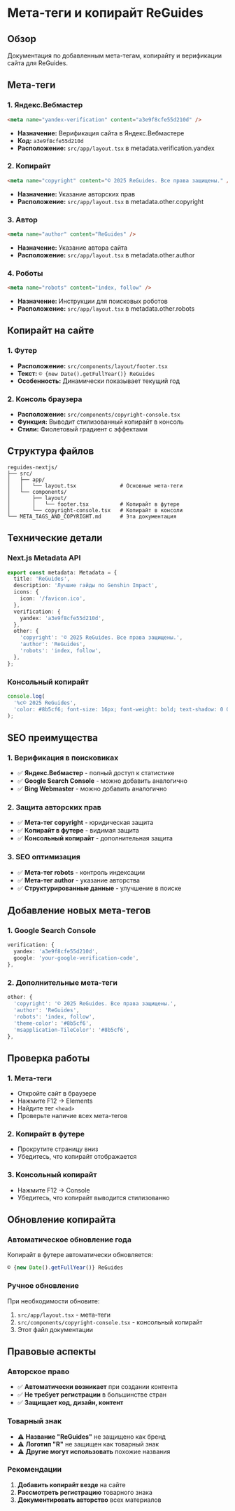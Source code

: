 # Мета-теги и копирайт ReGuides

## Обзор

Документация по добавленным мета-тегам, копирайту и верификации сайта для ReGuides.

## Мета-теги

### 1. Яндекс.Вебмастер
```html
<meta name="yandex-verification" content="a3e9f8cfe55d210d" />
```
- **Назначение:** Верификация сайта в Яндекс.Вебмастере
- **Код:** `a3e9f8cfe55d210d`
- **Расположение:** `src/app/layout.tsx` в metadata.verification.yandex

### 2. Копирайт
```html
<meta name="copyright" content="© 2025 ReGuides. Все права защищены." />
```
- **Назначение:** Указание авторских прав
- **Расположение:** `src/app/layout.tsx` в metadata.other.copyright

### 3. Автор
```html
<meta name="author" content="ReGuides" />
```
- **Назначение:** Указание автора сайта
- **Расположение:** `src/app/layout.tsx` в metadata.other.author

### 4. Роботы
```html
<meta name="robots" content="index, follow" />
```
- **Назначение:** Инструкции для поисковых роботов
- **Расположение:** `src/app/layout.tsx` в metadata.other.robots

## Копирайт на сайте

### 1. Футер
- **Расположение:** `src/components/layout/footer.tsx`
- **Текст:** `© {new Date().getFullYear()} ReGuides`
- **Особенность:** Динамически показывает текущий год

### 2. Консоль браузера
- **Расположение:** `src/components/copyright-console.tsx`
- **Функция:** Выводит стилизованный копирайт в консоль
- **Стили:** Фиолетовый градиент с эффектами

## Структура файлов

```
reguides-nextjs/
├── src/
│   ├── app/
│   │   └── layout.tsx              # Основные мета-теги
│   └── components/
│       ├── layout/
│       │   └── footer.tsx          # Копирайт в футере
│       └── copyright-console.tsx   # Копирайт в консоли
└── META_TAGS_AND_COPYRIGHT.md      # Эта документация
```

## Технические детали

### Next.js Metadata API
```typescript
export const metadata: Metadata = {
  title: 'ReGuides',
  description: 'Лучшие гайды по Genshin Impact',
  icons: {
    icon: '/favicon.ico',
  },
  verification: {
    yandex: 'a3e9f8cfe55d210d',
  },
  other: {
    'copyright': '© 2025 ReGuides. Все права защищены.',
    'author': 'ReGuides',
    'robots': 'index, follow',
  },
};
```

### Консольный копирайт
```typescript
console.log(
  '%c© 2025 ReGuides',
  'color: #8b5cf6; font-size: 16px; font-weight: bold; text-shadow: 0 0 10px rgba(139, 92, 246, 0.5);'
);
```

## SEO преимущества

### 1. Верификация в поисковиках
- ✅ **Яндекс.Вебмастер** - полный доступ к статистике
- ✅ **Google Search Console** - можно добавить аналогично
- ✅ **Bing Webmaster** - можно добавить аналогично

### 2. Защита авторских прав
- ✅ **Мета-тег copyright** - юридическая защита
- ✅ **Копирайт в футере** - видимая защита
- ✅ **Консольный копирайт** - дополнительная защита

### 3. SEO оптимизация
- ✅ **Мета-тег robots** - контроль индексации
- ✅ **Мета-тег author** - указание авторства
- ✅ **Структурированные данные** - улучшение в поиске

## Добавление новых мета-тегов

### 1. Google Search Console
```typescript
verification: {
  yandex: 'a3e9f8cfe55d210d',
  google: 'your-google-verification-code',
},
```

### 2. Дополнительные мета-теги
```typescript
other: {
  'copyright': '© 2025 ReGuides. Все права защищены.',
  'author': 'ReGuides',
  'robots': 'index, follow',
  'theme-color': '#8b5cf6',
  'msapplication-TileColor': '#8b5cf6',
},
```

## Проверка работы

### 1. Мета-теги
- Откройте сайт в браузере
- Нажмите F12 → Elements
- Найдите тег `<head>`
- Проверьте наличие всех мета-тегов

### 2. Копирайт в футере
- Прокрутите страницу вниз
- Убедитесь, что копирайт отображается

### 3. Консольный копирайт
- Нажмите F12 → Console
- Убедитесь, что копирайт выводится стилизованно

## Обновление копирайта

### Автоматическое обновление года
Копирайт в футере автоматически обновляется:
```typescript
© {new Date().getFullYear()} ReGuides
```

### Ручное обновление
При необходимости обновите:
1. `src/app/layout.tsx` - мета-теги
2. `src/components/copyright-console.tsx` - консольный копирайт
3. Этот файл документации

## Правовые аспекты

### Авторское право
- ✅ **Автоматически возникает** при создании контента
- ✅ **Не требует регистрации** в большинстве стран
- ✅ **Защищает код, дизайн, контент**

### Товарный знак
- ⚠️ **Название "ReGuides"** не защищено как бренд
- ⚠️ **Логотип "R"** не защищен как товарный знак
- ⚠️ **Другие могут использовать** похожие названия

### Рекомендации
1. **Добавить копирайт везде** на сайте
2. **Рассмотреть регистрацию** товарного знака
3. **Документировать авторство** всех материалов
